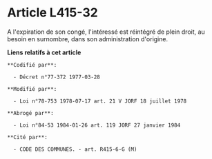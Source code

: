 # Article L415-32

A l'expiration de son congé, l'intéressé est réintégré de plein droit, au besoin en surnombre, dans son administration
d'origine.

**Liens relatifs à cet article**

	**Codifié par**:

	  - Décret n°77-372 1977-03-28

	**Modifié par**:

	  - Loi n°78-753 1978-07-17 art. 21 V JORF 18 juillet 1978

	**Abrogé par**:

	  - Loi n°84-53 1984-01-26 art. 119 JORF 27 janvier 1984

	**Cité par**:

	  - CODE DES COMMUNES. - art. R415-6-G (M)
